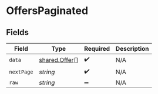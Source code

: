 # OffersPaginated


## Fields

| Field                                          | Type                                           | Required                                       | Description                                    |
| ---------------------------------------------- | ---------------------------------------------- | ---------------------------------------------- | ---------------------------------------------- |
| `data`                                         | [shared.Offer](../../models/shared/offer.md)[] | :heavy_check_mark:                             | N/A                                            |
| `nextPage`                                     | *string*                                       | :heavy_check_mark:                             | N/A                                            |
| `raw`                                          | *string*                                       | :heavy_minus_sign:                             | N/A                                            |